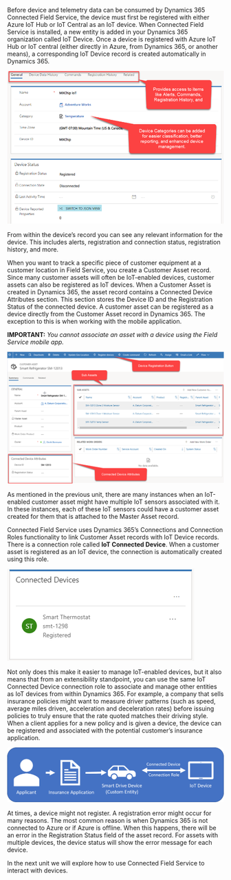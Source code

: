 Before device and telemetry data can be consumed by Dynamics 365 Connected Field Service, the device must first be registered with either Azure IoT Hub or IoT Central as an IoT device. When Connected Field Service is installed, a new entity is added in your Dynamics 365 organization called IoT Device. Once a device is registered with Azure IoT Hub or IoT central (either directly in Azure, from Dynamics 365, or another means), a corresponding IoT Device record is created automatically in Dynamics 365.   

![IoT Device record](../media/1-rm-unit2.png)   

From within the device’s record you can see any relevant information for the device. This includes alerts, registration and connection status, registration history, and more. 

When you want to track a specific piece of customer equipment at a customer location in Field Service, you create a Customer Asset record. Since many customer assets will often be IoT-enabled devices, customer assets can also be registered as IoT devices. When a Customer Asset is created in Dynamics 365, the asset record contains a Connected Device Attributes section. This section stores the Device ID and the Registration Status of the connected device. A customer asset can be registered as a device directly from the Customer Asset record in Dynamics 365. The exception to this is when working with the mobile application. 
 
**IMPORTANT:** *You cannot associate an asset with a device using the Field Service mobile app.*    

![Customer Asset record](../media/2-rm-unit2.png)   

As mentioned in the previous unit, there are many instances when an IoT-enabled customer asset might have multiple IoT sensors associated with it. In these instances, each of these IoT sensors could have a customer asset created for them that is attached to the Master Asset record.   

Connected Field Service uses Dynamics 365’s Connections and Connection Roles functionality to link Customer Asset records with IoT Device records. There is a connection role called **IoT Connected Device**. When a customer asset is registered as an IoT device, the connection is automatically created using this role.     

![Connected Devices](../media/3-rm-unit2.png)  

Not only does this make it easier to manage IoT-enabled devices, but it also means that from an extensibility standpoint, you can use the same IoT Connected Device connection role to associate and manage other entities as IoT devices from within Dynamics 365. For example, a company that sells insurance policies might want to measure driver patterns (such as speed, average miles driven, acceleration and deceleration rates) before issuing policies to truly ensure that the rate quoted matches their driving style. When a client applies for a new policy and is given a device, the device can be registered and associated with the potential customer’s insurance application.
  
![IoT devices flow](../media/4-rm-unit2.png)   

At times, a device might not register. A registration error might occur for many reasons. The most common reason is when Dynamics 365 is not connected to Azure or if Azure is offline. When this happens, there will be an error in the Registration Status field of the asset record. For assets with multiple devices, the device status will show the error message for each device.

In the next unit we will explore how to use Connected Field Service to interact with devices.


